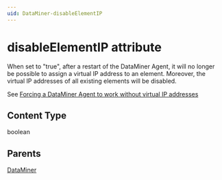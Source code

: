 ```yaml
---
uid: DataMiner-disableElementIP
---
```


# disableElementIP attribute

When set to "true", after a restart of the DataMiner Agent, it will no longer be possible to assign a virtual IP address to an element. Moreover, the virtual IP addresses of all existing elements will be disabled.

See [Forcing a DataMiner Agent to work without virtual IP addresses](xref:Forcing_a_DMA_to_work_without_virtual_IPs)

## Content Type

boolean

## Parents

[DataMiner](xref:DataMiner)
